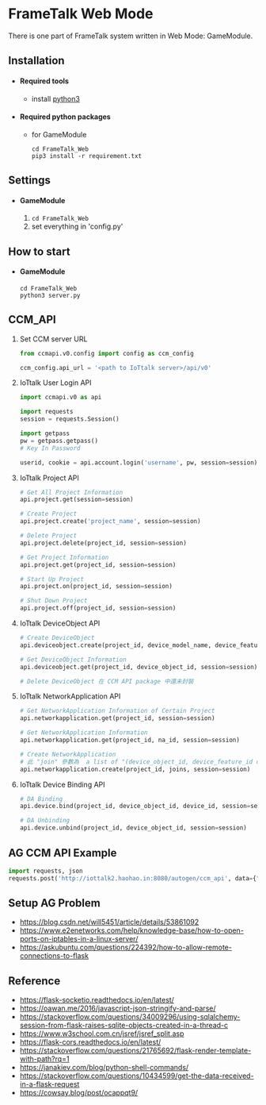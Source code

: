 # FrameTalk Web Mode
There is one part of FrameTalk system written in Web Mode: GameModule.
## Installation
- #### Required tools
  - install [python3](https://www.python.org/downloads/)
  
- #### Required python packages
  - for GameModule
    ``` 
    cd FrameTalk_Web
    pip3 install -r requirement.txt
    ```
    
## Settings
 - #### GameModule
    1. ```cd FrameTalk_Web```
    2. set everything in 'config.py'
    
## How to start
- #### GameModule
    ```
    cd FrameTalk_Web
    python3 server.py
    ```

## CCM_API
1. Set CCM server URL
    ```python
    from ccmapi.v0.config import config as ccm_config
    
    ccm_config.api_url = '<path to IoTtalk server>/api/v0'
    ```
2. IoTtalk User Login API
    ```python
    import ccmapi.v0 as api
    
    import requests
    session = requests.Session()
    
    import getpass
    pw = getpass.getpass()
    # Key In Password 
    
    userid, cookie = api.account.login('username', pw, session=session)
    ```
3. IoTtalk Project API
    ```python
    # Get All Project Information
    api.project.get(session=session)
    
    # Create Project
    api.project.create('project_name', session=session)
    
    # Delete Project
    api.project.delete(project_id, session=session)
    
    # Get Project Information
    api.project.get(project_id, session=session)
    
    # Start Up Project
    api.project.on(project_id, session=session)
   
    # Shut Down Project
    api.project.off(project_id, session=session)
    ```
4. IoTtalk DeviceObject API
    ```python
    # Create DeviceObject
    api.deviceobject.create(project_id, device_model_name, device_feature_list, session=session)
    
    # Get DeviceObject Information
    api.deviceobject.get(project_id, device_object_id, session=session)
   
   # Delete DeviceObject 在 CCM API package 中還未封裝
    ```
5. IoTtalk NetworkApplication API
    ```python
    # Get NetworkApplication Information of Certain Project
    api.networkapplication.get(project_id, session=session)
   
    # Get NetworkApplication Information
    api.networkapplication.get(project_id, na_id, session=session)
   
    # Create NetworkApplication
    # 此 "join" 參數為  a list of "(device_object_id, device_feature_id or name)" pair
    api.networkapplication.create(project_id, joins, session=session)
    ```
6. IoTtalk Device Binding API
    ```python
    # DA Binding
    api.device.bind(project_id, device_object_id, device_id, session=session)
    
    # DA Unbinding
    api.device.unbind(project_id, device_object_id, session=session)
    ```

## AG CCM API Example
```python
import requests, json
requests.post('http://iottalk2.haohao.in:8080/autogen/ccm_api', data={"username": "iottalk","password":"iot2019","api_name": "project.create", "payload": json.dumps({"p_name":"Test_3"})})
```

## Setup AG Problem
- https://blog.csdn.net/will5451/article/details/53861092
- https://www.e2enetworks.com/help/knowledge-base/how-to-open-ports-on-iptables-in-a-linux-server/
- https://askubuntu.com/questions/224392/how-to-allow-remote-connections-to-flask

## Reference
- https://flask-socketio.readthedocs.io/en/latest/
- https://oawan.me/2016/javascript-json-stringify-and-parse/
- https://stackoverflow.com/questions/34009296/using-sqlalchemy-session-from-flask-raises-sqlite-objects-created-in-a-thread-c
- https://www.w3school.com.cn/jsref/jsref_split.asp
- https://flask-cors.readthedocs.io/en/latest/
- https://stackoverflow.com/questions/21765692/flask-render-template-with-path?rq=1
- https://janakiev.com/blog/python-shell-commands/
- https://stackoverflow.com/questions/10434599/get-the-data-received-in-a-flask-request
- https://cowsay.blog/post/ocappqt9/
